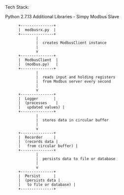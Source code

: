Tech Stack:

Python 2.7.13 
  Additional Libraries - Simpy
Modbus Slave





          +---------------+
          |  modbusrx.py  |
          +---------------+
                  |
                  |  creates ModbusClient instance
                  |
                  v
          +---------------+
          |  ModbusClient  |
          |  (modbus.py)   |
          +---------------+
                  |
                  |  reads input and holding registers
                  |  from Modbus server every second
                  |
                  v
          +---------------+
          |  Logger       |
          |  (processes    |
          |   updated values) |
          +---------------+
                  |
                  |  stores data in circular buffer
                  |
                  v
          +---------------+
          |  Recorder     |
          |  (records data |
          |   from circular buffer) |
          +---------------+
                  |
                  |  persists data to file or database
                  |
                  v
          +---------------+
          |  Persist      |
          |  (persists data |
          |   to file or database) |
          +---------------+
